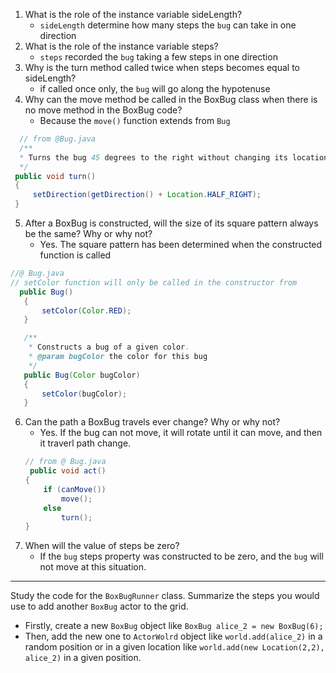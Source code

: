 1.  What is the role of the instance variable sideLength?
    -  ```sideLength``` determine how many steps the ```bug``` can take in one direction
2.  What is the role of the instance variable steps?
    -  ```steps``` recorded the ```bug``` taking a few steps in one direction
3.  Why is the turn method called twice when steps becomes equal to sideLength?
    -  if called once only, the ```bug``` will go along the hypotenuse
4.  Why can the move method be called in the BoxBug class when there is no move method in the BoxBug code?
    -  Because the ```move()``` function extends from ```Bug```
   ```java
     // from @Bug.java
     /**
     * Turns the bug 45 degrees to the right without changing its location.
     */
    public void turn()
    {
        setDirection(getDirection() + Location.HALF_RIGHT);
    }
   ```
5.  After a BoxBug is constructed, will the size of its square pattern always be the same? Why or why not?
    -  Yes. The square pattern has been determined when the constructed function is called
   ```java
   //@ Bug.java
   // setColor function will only be called in the constructor from 
     public Bug()
      {
          setColor(Color.RED);
      }
  
      /**
       * Constructs a bug of a given color.
       * @param bugColor the color for this bug
       */
      public Bug(Color bugColor)
      {
          setColor(bugColor);
      }
   ```
6.  Can the path a BoxBug travels ever change? Why or why not?
    -  Yes. If the bug can not move, it will rotate until it can move, and then it traverl path change.
    ```java
    // from @ Bug.java
     public void act()
    {
        if (canMove())
            move();
        else
            turn();
    }
    ```
7.  When will the value of steps be zero? 
    -  If the ```bug``` steps property was constructed to be zero, and the ```bug``` will not move at this situation.

------
Study the code for the `BoxBugRunner` class. Summarize the steps you would use to add another `BoxBug` actor to the grid.
- Firstly, create a new ```BoxBug``` object like ```BoxBug alice_2 = new BoxBug(6);```
- Then, add the new one to ```ActorWolrd``` object like ```world.add(alice_2)```  in a random position or in a given location like ```world.add(new Location(2,2), alice_2)``` in a given position.